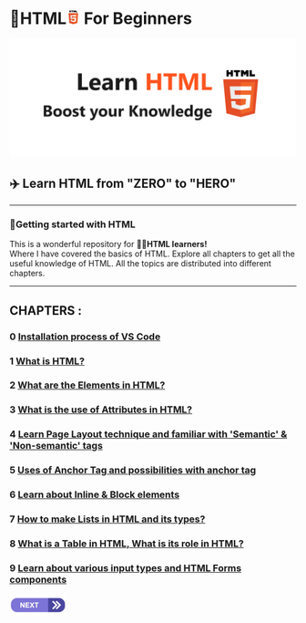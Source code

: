 # 🔴HTML<img src="https://github.com/Ninja-Vikash/Assets/blob/main/HTML%20Assets/htmlLogo.png" height="24px"/> For Beginners
![logo](https://github.com/Ninja-Vikash/Assets/blob/main/HTML%20Assets/HTML.png)
## ✈️ Learn HTML from "ZERO" to "HERO"
<hr>

### 🔴Getting started with HTML

This is a wonderful repository for 👨‍🎓**HTML learners!** <br>Where I have covered the basics of HTML. Explore all chapters to get all the useful knowledge of HTML. All the topics are distributed into different chapters.<br>
<hr>

## CHAPTERS :
### 0 <a href="https://github.com/Ninja-Vikash/HTML/tree/main/CHAPTER%200%20-%20Installation">Installation process of VS Code</a>
### 1 <a href="https://github.com/Ninja-Vikash/HTML/tree/main/CHAPTER%201%20-%20HTML%20Tutorial">What is HTML?</a>
### 2 <a href="https://github.com/Ninja-Vikash/HTML/tree/main/CHAPTER%202%20-%20HTML%20Fundamental">What are the Elements in HTML?</a>
### 3 <a href="https://github.com/Ninja-Vikash/HTML/tree/main/CHAPTER%203%20-%20Attributes">What is the use of Attributes in HTML?</a>
### 4 <a href="https://github.com/Ninja-Vikash/HTML/tree/main/CHAPTER%204%20-%20Page%20Layout">Learn Page Layout technique and familiar with 'Semantic' & 'Non-semantic' tags</a>
### 5 <a href="https://github.com/Ninja-Vikash/HTML/tree/main/CHAPTER%205%20-%20Anchor%20Tag">Uses of Anchor Tag and possibilities with anchor tag</a>
### 6 <a href="https://github.com/Ninja-Vikash/HTML/tree/main/CHAPTER%206%20-%20Inline-block%20tags">Learn about Inline & Block elements</a>
### 7 <a href="https://github.com/Ninja-Vikash/HTML/tree/main/CHAPTER%207%20-%20List%20in%20HTML">How to make Lists in HTML and its types?</a>
### 8 <a href="https://github.com/Ninja-Vikash/HTML/tree/main/CHAPTER%208%20-%20Table%20in%20HTML">What is a Table in HTML, What is its role in HTML?</a>
### 9 <a href="https://github.com/Ninja-Vikash/HTML/tree/main/CHAPTER%209%20-%20HTML%20Forms">Learn about various input types and HTML Forms components</a>

<p><a href="https://github.com/Ninja-Vikash/HTML/tree/main/CHAPTER%200%20-%20Installation">
  <img src="https://github.com/Ninja-Vikash/Assets/blob/main/HTML%20Assets/next-removebg-preview.png" width="100px"/>
</a></p>
